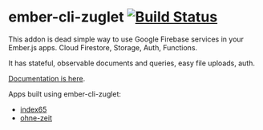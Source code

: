 # ember-cli-zuglet [![Build Status](https://travis-ci.org/ampatspell/ember-cli-zuglet.svg?branch=master)](https://travis-ci.org/ampatspell/ember-cli-zuglet)

This addon is dead simple way to use Google Firebase services in your Ember.js apps. Cloud Firestore, Storage, Auth, Functions.

It has stateful, observable documents and queries, easy file uploads, auth.

[Documentation is here](https://ember-cli-zuglet.firebaseapp.com/).

Apps built using ember-cli-zuglet:

* [index65](https://github.com/ampatspell/index65)
* [ohne-zeit](https://github.com/ampatspell/ohne-zeit)
